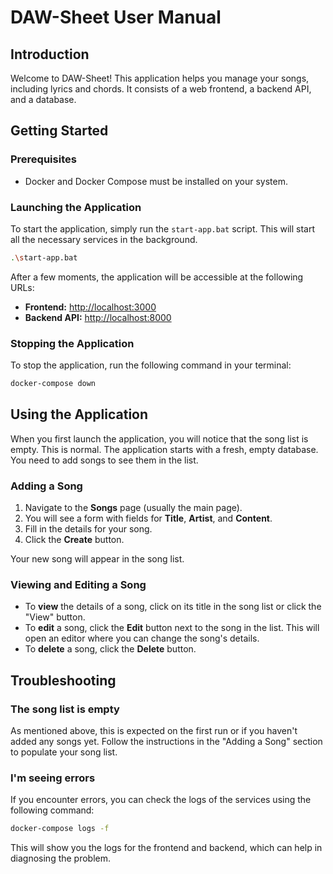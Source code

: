 # DAW-Sheet User Manual

## Introduction

Welcome to DAW-Sheet! This application helps you manage your songs, including lyrics and chords. It consists of a web frontend, a backend API, and a database.

## Getting Started

### Prerequisites

- Docker and Docker Compose must be installed on your system.

### Launching the Application

To start the application, simply run the `start-app.bat` script. This will start all the necessary services in the background.

```bash
.\start-app.bat
```

After a few moments, the application will be accessible at the following URLs:

- **Frontend:** [http://localhost:3000](http://localhost:3000)
- **Backend API:** [http://localhost:8000](http://localhost:8000)

### Stopping the Application

To stop the application, run the following command in your terminal:

```bash
docker-compose down
```

## Using the Application

When you first launch the application, you will notice that the song list is empty. This is normal. The application starts with a fresh, empty database. You need to add songs to see them in the list.

### Adding a Song

1.  Navigate to the **Songs** page (usually the main page).
2.  You will see a form with fields for **Title**, **Artist**, and **Content**.
3.  Fill in the details for your song.
4.  Click the **Create** button.

Your new song will appear in the song list.

### Viewing and Editing a Song

- To **view** the details of a song, click on its title in the song list or click the "View" button.
- To **edit** a song, click the **Edit** button next to the song in the list. This will open an editor where you can change the song's details.
- To **delete** a song, click the **Delete** button.

## Troubleshooting

### The song list is empty

As mentioned above, this is expected on the first run or if you haven't added any songs yet. Follow the instructions in the "Adding a Song" section to populate your song list.

### I'm seeing errors

If you encounter errors, you can check the logs of the services using the following command:

```bash
docker-compose logs -f
```

This will show you the logs for the frontend and backend, which can help in diagnosing the problem.
